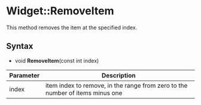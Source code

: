# Widget::RemoveItem #
This method removes the item at the specified index.

## Syntax ##
- void **RemoveItem**(const int index)

| Parameter | Description |
|---|---|
| index | item index to remove, in the range from zero to the number of items minus one |
